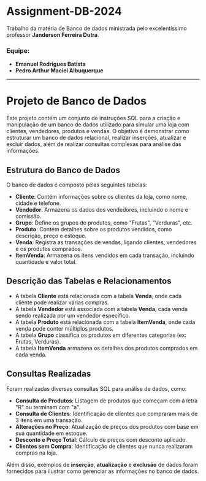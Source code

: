 # Assignment-DB-2024
Trabalho da matéria de Banco de dados ministrada pelo excelentíssimo professor **Janderson Ferreira Dutra**.

### Equipe:
- **Emanuel Rodrigues Batista**
- **Pedro Arthur Maciel Albuquerque**
---

# Projeto de Banco de Dados

Este projeto contém um conjunto de instruções SQL para a criação e manipulação de um banco de dados utilizado para simular uma loja com clientes, vendedores, produtos e vendas. O objetivo é demonstrar como estruturar um banco de dados relacional, realizar inserções, atualizar e excluir dados, além de realizar consultas complexas para análise das informações.

## Estrutura do Banco de Dados

O banco de dados é composto pelas seguintes tabelas:

- **Cliente**: Contém informações sobre os clientes da loja, como nome, cidade e telefone.
- **Vendedor**: Armazena os dados dos vendedores, incluindo o nome e comissão.
- **Grupo**: Define os grupos de produtos, como "Frutas", "Verduras", etc.
- **Produto**: Contém detalhes sobre os produtos vendidos, como descrição, preço e estoque.
- **Venda**: Registra as transações de vendas, ligando clientes, vendedores e os produtos comprados.
- **ItemVenda**: Armazena os itens vendidos em cada transação, incluindo quantidade e valor total.

## Descrição das Tabelas e Relacionamentos

- A tabela **Cliente** está relacionada com a tabela **Venda**, onde cada cliente pode realizar várias compras.
- A tabela **Vendedor** está associada com a tabela **Venda**, cada venda sendo realizada por um vendedor específico.
- A tabela **Produto** está relacionada com a tabela **ItemVenda**, onde cada venda pode conter múltiplos produtos.
- A tabela **Grupo** classifica os produtos em diferentes categorias (ex: Frutas, Verduras).
- A tabela **ItemVenda** armazena os detalhes dos produtos comprados em cada venda.

## Consultas Realizadas

Foram realizadas diversas consultas SQL para análise de dados, como:

- **Consulta de Produtos**: Listagem de produtos que começam com a letra "R" ou terminam com "a".
- **Consulta de Clientes**: Identificação de clientes que compraram mais de 3 itens em uma transação.
- **Alterações no Preço**: Atualização de preços dos produtos com base em sua quantidade em estoque.
- **Desconto e Preço Total**: Cálculo de preços com desconto aplicado.
- **Clientes sem Compra**: Identificação de clientes que nunca realizaram compras na loja.

Além disso, exemplos de **inserção**, **atualização** e **exclusão** de dados foram fornecidos para ilustrar como gerenciar as informações no banco de dados.



